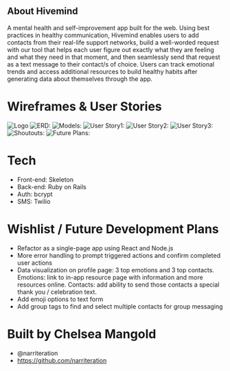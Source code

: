 ## About Hivemind

A mental health and self-improvement app built for the web. Using best practices in healthy communication, Hivemind enables users to add contacts from their real-life support networks, build a well-worded request with our tool that helps each user figure out exactly what they are feeling and what they need in that moment, and then seamlessly send that request as a text message to their contact/s of choice. Users can track emotional trends and access additional resources to build healthy habits after generating data about themselves through the app.

# Wireframes & User Stories

![Logo](https://github.com/narriteration/hivemind/tree/master/app/assets/images/logo.png?raw=true "Logo")
![ERD:](https://github.com/narriteration/hivemind/tree/master/app/assets/images/final_erd.jpg)
![Models:](https://github.com/narriteration/hivemind/tree/master/app/assets/images/models.jpg)
![User Story1:]()
![User Story2:]()
![User Story3:]()
![Shoutouts:](https://github.com/narriteration/hivemind/tree/master/app/assets/images/shoutouts.jpg)
![Future Plans:](https://github.com/narriteration/hivemind/tree/master/app/assets/images/future_plans.jpg)


# Tech
- Front-end: Skeleton
- Back-end: Ruby on Rails
- Auth: bcrypt
- SMS: Twilio

# Wishlist / Future Development Plans

- Refactor as a single-page app using React and Node.js
- More error handling to prompt triggered actions and confirm completed user actions
- Data visualization on profile page: 3 top emotions and 3 top contacts. Emotions: link to in-app resource page with information and more resources online. Contacts: add ability to send those contacts a special thank you / celebration text.
- Add emoji options to text form
- Add group tags to find and select multiple contacts for group messaging

# Built by Chelsea Mangold
- @narriteration
- https://github.com/narriteration

